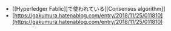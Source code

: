 - [[Hyperledger Fablic]]で使われている[[Consensus algorithm]]
- [https://gakumura.hatenablog.com/entry/2018/11/25/011810](https://gakumura.hatenablog.com/entry/2018/11/25/011810)
